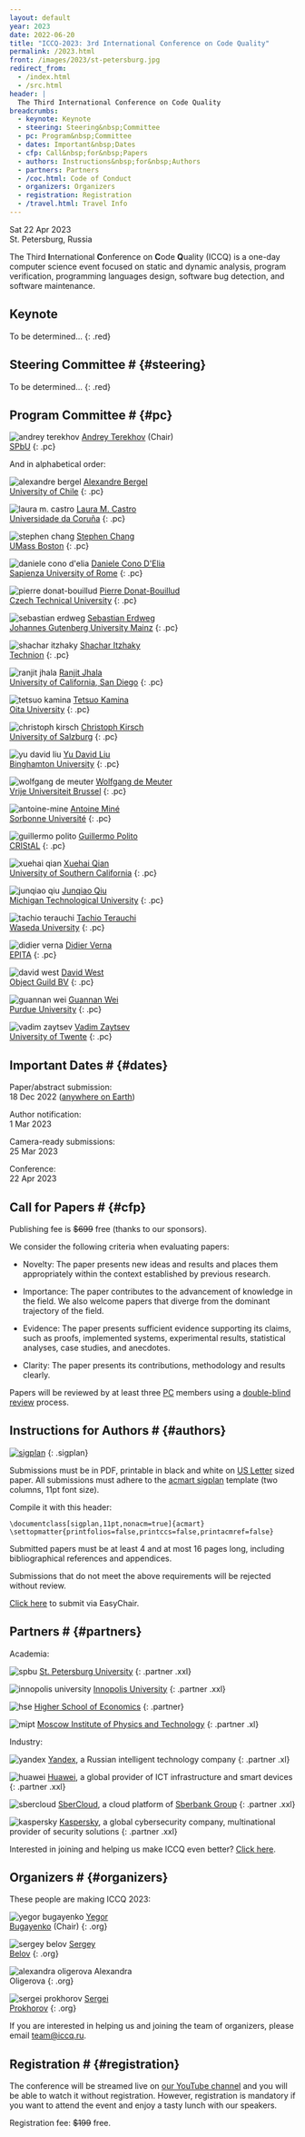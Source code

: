 ```yaml
---
layout: default
year: 2023
date: 2022-06-20
title: "ICCQ-2023: 3rd International Conference on Code Quality"
permalink: /2023.html
front: /images/2023/st-petersburg.jpg
redirect_from:
  - /index.html
  - /src.html
header: |
  The Third International Conference on Code Quality
breadcrumbs:
  - keynote: Keynote
  - steering: Steering&nbsp;Committee
  - pc: Program&nbsp;Committee
  - dates: Important&nbsp;Dates
  - cfp: Call&nbsp;for&nbsp;Papers
  - authors: Instructions&nbsp;for&nbsp;Authors
  - partners: Partners
  - /coc.html: Code of Conduct
  - organizers: Organizers
  - registration: Registration
  - /travel.html: Travel Info
---
```


Sat 22 Apr 2023
<br/>
St. Petersburg, Russia

The Third **I**nternational **C**onference on **C**ode **Q**uality (ICCQ)
is a one-day computer science event
focused on
static and dynamic analysis,
program verification,
programming languages design,
software bug detection,
and software maintenance.

## Keynote

To be determined...
{: .red}

## Steering Committee # {#steering}

To be determined...
{: .red}

## Program Committee # {#pc}

![andrey terekhov](/images/pc/andrey-terekhov.jpg)
[Andrey Terekhov](https://en.wikipedia.org/wiki/Andrey_Terekhov) (Chair)
<br/>
[SPbU](https://english.spbu.ru)<!--, Russia -->
{: .pc}

And in alphabetical order:

![alexandre bergel](/images/pc/alexandre-bergel.jpg)
[Alexandre Bergel](https://scholar.google.com/citations?user=5pG4GQ8AAAAJ)
<br/>
[University of Chile](https://www.uchile.cl)
{: .pc}

![laura m. castro](/images/pc/laura-castro.jpg)
[Laura M. Castro](https://scholar.google.com/citations?user=uWBv3OMAAAAJ&hl=en)
<br/>
[Universidade da Coruña](https://www.udc.es/en/)
{: .pc}

![stephen chang](/images/pc/stephen-chang.jpg)
[Stephen Chang](https://scholar.google.com/citations?user=RHPucBcAAAAJ)
<br/>
[UMass Boston](https://www.umb.edu)
{: .pc}

![daniele cono d'elia](/images/pc/daniele-cono-delia.jpg)
[Daniele Cono D'Elia](http://www.diag.uniroma1.it//~delia/)
<br/>
[Sapienza University of Rome](https://www.diag.uniroma1.it/)
{: .pc}

![pierre donat-bouillud](/images/pc/pierre-donat-bouillud.jpg)
[Pierre Donat-Bouillud](https://scholar.google.com/citations?user=c47YYZMAAAAJ)
<br/>
[Czech Technical University](https://www.pdonatbouillud.com)
{: .pc}

![sebastian erdweg](/images/pc/sebastian-erdweg.jpg)
[Sebastian Erdweg](https://scholar.google.de/citations?user=2jCQrk4AAAAJ)
<br/>
[Johannes Gutenberg University Mainz](https://www.pl.informatik.uni-mainz.de/erdweg/)
{: .pc}

![shachar itzhaky](/images/pc/shachar-itzhaky.jpg)
[Shachar Itzhaky](https://scholar.google.com/citations?user=U7MFtRwAAAAJ)
<br/>
[Technion](https://www.technion.ac.il/en/home-2/)
{: .pc}

![ranjit jhala](/images/pc/ranjit-jhala.jpg)
[Ranjit Jhala](https://scholar.google.com/citations?user=H3wb878AAAAJ)
<br/>
[University of California, San Diego](https://www.ucsd.edu)
{: .pc}

![tetsuo kamina](/images/pc/tetsuo-kamina.jpg)
[Tetsuo Kamina](https://scholar.google.co.jp/citations?user=LE0VmjUAAAAJ)
<br/>
[Oita University](https://www.oita-u.ac.jp/lang/en/)
{: .pc}

![christoph kirsch](/images/pc/christoph-kirsch.jpg)
[Christoph Kirsch](https://scholar.google.com/citations?user=jk3kRKAAAAAJ)
<br/>
[University of Salzburg](http://cs.uni-salzburg.at/~ck/)
{: .pc}

![yu david liu](/images/pc/yu-david-liu.jpg)
[Yu David Liu](https://scholar.google.com/citations?user=_KCqeIEAAAAJ)
<br/>
[Binghamton University](https://www.binghamton.edu)
{: .pc}

![wolfgang de meuter](/images/pc/wolfgang-de-meuter.jpg)
[Wolfgang de Meuter](https://scholar.google.be/citations?user=XN-cuocAAAAJ)
<br/>
[Vrije Universiteit Brussel](https://we.vub.ac.be/en/wolfgang-de-meuter)
{: .pc}

![antoine-mine](/images/pc/antoine-mine.jpg)
[Antoine Miné](https://scholar.google.com/citations?user=tpUTyc4AAAAJ)
<br/>
[Sorbonne Université](https://www-apr.lip6.fr/~mine/)
{: .pc}

![guillermo polito](/images/pc/guillermo-polito.jpg)
[Guillermo Polito](https://scholar.google.fr/citations?user=hL8RPKQAAAAJ)
<br/>
[CRIStAL](https://www.cristal.univ-lille.fr)
{: .pc}

![xuehai qian](/images/pc/xuehai-qian.jpg)
[Xuehai Qian](http://alchem.usc.edu/portal/xuehaiq.html)
<br/>
[University of Southern California](http://alchem.usc.edu/)
{: .pc}

![junqiao qiu](/images/pc/junqiao-qiu.jpg)
[Junqiao Qiu](https://junqiao-qiu.github.io/website/)
<br/>
[Michigan Technological University](https://www.mtu.edu)
{: .pc}

![tachio terauchi](/images/pc/tachio-terauchi.jpg)
[Tachio Terauchi](https://scholar.google.co.uk/citations?user=-xOKb8sAAAAJ)
<br/>
[Waseda University](http://www.f.waseda.jp/terauchi/)
{: .pc}

![didier verna](/images/pc/didier-verna.jpg)
[Didier Verna](https://scholar.google.fr/citations?user=O9G-pNoAAAAJ)
<br/>
[EPITA](https://www.epita.fr)
{: .pc}

![david west](/images/pc/david-west.jpg)
[David West](http://davewest.us/)
<br/>
[Object Guild BV](https://objectguild.com)
{: .pc}

![guannan wei](/images/pc/guannan-wei.jpg)
[Guannan Wei](https://scholar.google.com/citations?user=b_6L2goAAAAJ)
<br/>
[Purdue University](https://www.purdue.edu)
{: .pc}

![vadim zaytsev](/images/pc/vadim-zaytsev.jpg)
[Vadim Zaytsev](https://scholar.google.com/citations?user=Ycwf7Z4AAAAJ)
<br/>
[University of Twente](https://www.utwente.nl/en/)
{: .pc}

<!--
We are forming the PC right now. If you are interested in joining, please [email us](mailto:pc@iccq.ru).
{: .red}
-->

## Important Dates # {#dates}

Paper/abstract submission:<br>
18 Dec 2022
([anywhere on Earth](https://en.wikipedia.org/wiki/Anywhere_on_Earth))

Author notification:<br>
1 Mar 2023

Camera-ready submissions:<br>
25 Mar 2023

Conference:<br>
22 Apr 2023

## Call for Papers # {#cfp}

<!--
Papers will be published in the _Proceedings of ICCQ_
and submitted for inclusion into
[IEEE Xplore](https://ieeexplore.ieee.org/Xplore/home.jsp)
subject to meeting their scope and quality requirements;
to be indexed by
[Web of Science](https://clarivate.com/webofsciencegroup/solutions/web-of-science/),
[Scopus](https://www.scopus.com/home.uri),
[Google Scholar](https://scholar.google.com/),
[DBLP](https://dblp.uni-trier.de/), and others.
-->

Publishing fee is <del>$699</del> free (thanks to our sponsors).

We consider the following criteria when evaluating papers:

  * Novelty: The paper presents new ideas and results and places them appropriately within the context established by previous research.

  * Importance: The paper contributes to the advancement of knowledge in the field. We also welcome papers that diverge from the dominant trajectory of the field.

  * Evidence: The paper presents sufficient evidence supporting its claims, such as proofs, implemented systems, experimental results, statistical analyses, case studies, and anecdotes.

  * Clarity: The paper presents its contributions, methodology and results clearly.

Papers will be reviewed by at least three [PC](#pc) members using
a [double-blind review](https://www.journals.elsevier.com/social-science-and-medicine/policies/double-blind-peer-review-guidelines) process.

## Instructions for Authors # {#authors}

[![sigplan](/images/sample-sigplan.png)](/images/sample-sigplan.pdf)
{: .sigplan}

Submissions must be in PDF, printable in black and white on
[US Letter](https://en.wikipedia.org/wiki/Letter_%28paper_size%29) sized paper.
All submissions must adhere to the
[acmart sigplan](https://www.sigplan.org/Resources/Author/)
template (two columns, 11pt font size).

Compile it with this header:

```
\documentclass[sigplan,11pt,nonacm=true]{acmart}
\settopmatter{printfolios=false,printccs=false,printacmref=false}
```

Submitted papers must be at least 4 and at most 16 pages long,
including bibliographical references and appendices.

Submissions that do not meet the above requirements will be rejected without review.

[Click here](https://easychair.org/cfp/iccq23) to submit via EasyChair.

## Partners # {#partners}

Academia:

![spbu](/images/partners/spbu.svg)
[St. Petersburg University](https://english.spbu.ru)
{: .partner .xxl}

![innopolis university](/images/partners/iu.svg)
[Innopolis University](https://innopolis.university/)
{: .partner .xxl}

![hse](/images/partners/hse.svg)
[Higher School of Economics](https://www.hse.ru/en/)
{: .partner}

![mipt](/images/partners/mipt.svg)
[Moscow Institute of Physics and Technology](https://mipt.ru/english/)
{: .partner .xl}

Industry:

![yandex](/images/partners/yandex.svg)
[Yandex](https://yandex.com/company/),
a Russian intelligent technology company
{: .partner .xl}

![huawei](/images/partners/huawei.svg)
[Huawei](https://www.huawei.com),
a global provider of ICT infrastructure and smart devices
{: .partner .xxl}

![sbercloud](/images/partners/sbercloud.svg)
[SberCloud](https://sbercloud.ru/),
a cloud platform of [Sberbank Group](https://www.sberbank.com/about/group-overview)
{: .partner .xxl}

![kaspersky](/images/partners/kaspersky.svg)
[Kaspersky](https://www.kaspersky.com/),
a global cybersecurity company, multinational provider of security solutions 
{: .partner .xxl}

Interested in joining and helping us make ICCQ even better?
[Click here](/partnership.html).

## Organizers # {#organizers}

These people are making ICCQ 2023:

![yegor bugayenko](/images/orgs/yegor-bugayenko.jpg)
[Yegor<br/>Bugayenko](https://www.yegor256.com/about-me.html) (Chair)
{: .org}

![sergey belov](/images/orgs/sergey-belov.jpg)
[Sergey<br/>Belov](https://www.linkedin.com/in/sebelov/)
{: .org}

![alexandra oligerova](/images/orgs/alexandra-oligerova.jpg)
Alexandra<br/>Oligerova
{: .org}



![sergei prokhorov](/images/orgs/sergei-prokhorov.jpg)
[Sergei<br/>Prokhorov](https://scholar.google.ru/citations?user=sZlMj_wAAAAJ)
{: .org}

If you are interested in helping us and joining the team
of organizers, please email [team@iccq.ru](mailto:team@iccq.ru).

## Registration # {#registration}

The conference will be streamed live
on [our YouTube channel](https://www.youtube.com/channel/UC_W-pjp6HWJGjK2sayFrnag) and you
will be able to watch it without registration.
However, registration is mandatory if you want to attend the event
and enjoy a tasty lunch with our speakers.

Registration fee: <del>$199</del> free.

